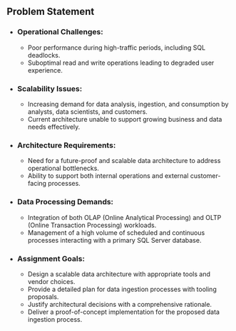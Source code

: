 ## Problem Statement

- ### **Operational Challenges:**
  - Poor performance during high-traffic periods, including SQL deadlocks.
  - Suboptimal read and write operations leading to degraded user experience.

- ### **Scalability Issues:**
  - Increasing demand for data analysis, ingestion, and consumption by analysts, data scientists, and customers.
  - Current architecture unable to support growing business and data needs effectively.

- ### **Architecture Requirements:**
  - Need for a future-proof and scalable data architecture to address operational bottlenecks.
  - Ability to support both internal operations and external customer-facing processes.

- ### **Data Processing Demands:**
  - Integration of both OLAP (Online Analytical Processing) and OLTP (Online Transaction Processing) workloads.
  - Management of a high volume of scheduled and continuous processes interacting with a primary SQL Server database.

- ### **Assignment Goals:**
  - Design a scalable data architecture with appropriate tools and vendor choices.
  - Provide a detailed plan for data ingestion processes with tooling proposals.
  - Justify architectural decisions with a comprehensive rationale.
  - Deliver a proof-of-concept implementation for the proposed data ingestion process.

